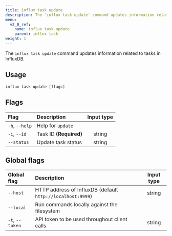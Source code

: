 ```yaml
---
title: influx task update
description: The 'influx task update' command updates information related to tasks in InfluxDB.
menu:
  v2_0_ref:
    name: influx task update
    parent: influx task
weight: 1
---
```


The `influx task update` command updates information related to tasks in InfluxDB.

## Usage
```
influx task update [flags]
```

## Flags
| Flag           | Description            | Input type  |
|:----           |:-----------            |:----------: |
| `-h`, `--help` | Help for `update`      |             |
| `-i`, `--id`   | Task ID **(Required)** | string      |
| `--status`     | Update task status     | string      |

## Global flags
| Global flag     | Description                                                | Input type |
|:-----------     |:-----------                                                |:----------:|
| `--host`        | HTTP address of InfluxDB (default `http://localhost:9999`) | string     |
| `--local`       | Run commands locally against the filesystem                |            |
| `-t`, `--token` | API token to be used throughout client calls               | string     |

